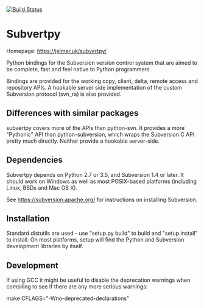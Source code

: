 [![Build Status](https://travis-ci.org/jelmer/subvertpy.png?branch=master)](https://travis-ci.org/jelmer/subvertpy)

Subvertpy
=========

Homepage: https://jelmer.uk/subvertpy/

Python bindings for the Subversion version control system that are aimed to be
complete, fast and feel native to Python programmers.

Bindings are provided for the working copy, client, delta, remote access and
repository APIs. A hookable server side implementation of the custom Subversion
protocol (svn_ra) is also provided.

Differences with similar packages
---------------------------------
subvertpy covers more of the APIs than python-svn. It provides a more
"Pythonic" API than python-subversion, which wraps the Subversion C API pretty
much directly. Neither provide a hookable server-side.

Dependencies
------------
Subvertpy depends on Python 2.7 or 3.5, and Subversion 1.4 or later. It should
work on Windows as well as most POSIX-based platforms (including Linux, BSDs
and Mac OS X).

See https://subversion.apache.org/ for instructions on installing Subversion.

Installation
------------
Standard distutils are used - use "setup.py build" to build and "setup.install"
to install. On most platforms, setup will find the Python and Subversion
development libraries by itself.

Development
-----------
If using GCC it might be useful to disable the deprecation warnings when
compiling to see if there are any more serious warnings:

make CFLAGS="-Wno-deprecated-declarations"
